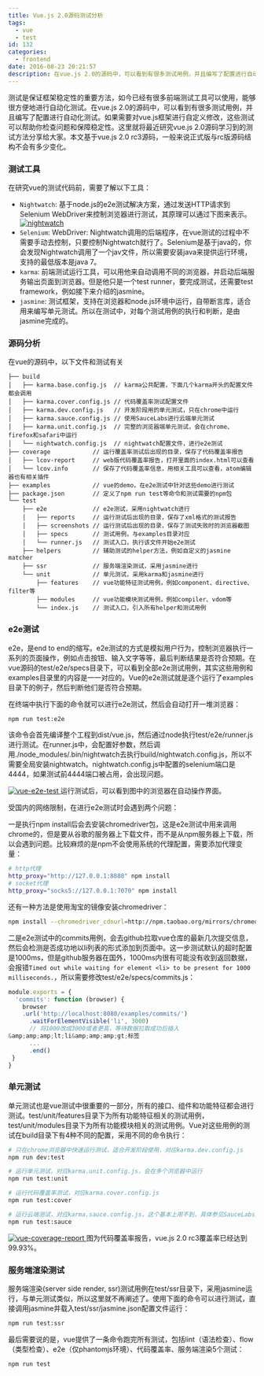 ```yaml
---
title: Vue.js 2.0源码测试分析
tags:
  - vue
  - test
id: 132
categories:
  - frontend
date: 2016-08-23 20:21:57
description: 在vue.js 2.0的源码中，可以看到有很多测试用例，并且编写了配置进行自动化测试。本文介绍了nightwatch、karma、jasmine等测试工具，以及vue.js如何使用它们进行e2e测试、单元测试和服务端渲染测试，并对相关源码结构进行了分析，阐述了该部分代码文件之间的关系。
---
```


测试是保证框架稳定性的重要方法，如今已经有很多前端测试工具可以使用，能够很方便地进行自动化测试。在vue.js 2.0的源码中，可以看到有很多测试用例，并且编写了配置进行自动化测试。如果需要对vue.js框架进行自定义修改，这些测试可以帮助你检查问题和保障稳定性。这里就将最近研究vue.js 2.0源码学习到的测试方法分享给大家。本文基于vue.js 2.0 rc3源码，一般来说正式版与rc版源码结构不会有多少变化。

### 测试工具

在研究vue的测试代码前，需要了解以下工具：

* `Nightwatch`: 基于node.js的e2e测试解决方案，通过发送HTTP请求到Selenium WebDriver来控制浏览器进行测试，其原理可以通过下图来表示。[![nightwatch](http://cdn.imyzf.com/img/blog/2016/vuejs-2-test-analysis/nightwatch.png)](http://cdn.imyzf.com/img/blog/2016/vuejs-2-test-analysis/nightwatch.png)
* `Selenium`: WebDriver: Nightwatch调用的后端程序，在vue测试的过程中不需要手动去控制，只要控制Nightwatch就行了。Selenium是基于java的，你会发现Nightwatch调用了一个jav文件，所以需要安装java来提供运行环境，支持的最低版本是java 7。
* `karma`: 前端测试运行工具，可以用他来自动调用不同的浏览器，并启动后端服务输出页面到浏览器。但是他只是一个test runner，要完成测试，还需要test framework，例如接下来介绍的jasmine。
* `jasmine`: 测试框架，支持在浏览器和node.js环境中运行，自带断言库，适合用来编写单元测试。所以在测试中，对每个测试用例的执行和判断，是由jasmine完成的。

### 源码分析

在vue的源码中，以下文件和测试有关

```
├── build
│   ├── karma.base.config.js  // karma公共配置，下面几个karma开头的配置文件都会调用
│   ├── karma.cover.config.js // 代码覆盖率测试配置文件
│   ├── karma.dev.config.js   // 开发阶段用的单元测试，只在chrome中运行
│   ├── karma.sauce.config.js // 使用SauceLabs进行云端单元测试
│   ├── karma.unit.config.js  // 完整的浏览器端单元测试，会在chrome、firefox和safari中运行
│   └── nightwatch.config.js  // nightwatch配置文件，进行e2e测试
├── coverage            // 运行覆盖率测试后出现的目录，保存了代码覆盖率报告
│   ├── lcov-report     // web版代码覆盖率报告，打开里面的index.html可以查看
│   └── lcov.info       // 保存了代码覆盖率信息，用相关工具可以查看，atom编辑器也有相关插件
├── examples            // vue的demo，在e2e测试中针对这些demo进行测试
├── package.json        // 定义了npm run test等命令和测试需要的npm包
└── test
    ├── e2e             // e2e测试，采用nightwatch进行
    │   ├── reports     // 运行测试后出现的目录，保存了xml格式的测试报告
    │   ├── screenshots // 运行测试后出现的目录，保存了测试失败时的浏览器截图
    │   ├── specs       // 测试用例，与examples目录对应
    │   └── runner.js   // 测试入口，执行该文件开始e2e测试
    ├── helpers         // 辅助测试的helper方法，例如自定义的jasmine matcher
    ├── ssr             // 服务端渲染测试，采用jasmine进行
    └── unit            // 单元测试，采用karma和jasmine进行
        ├── features    // vue功能特征测试用例，例如component、directive、filter等
        ├── modules     // vue功能模块测试用例，例如compiler、vdom等
        └── index.js    // 测试入口，引入所有helper和测试用例
```

### e2e测试

e2e，是end to end的缩写。e2e测试的方式是模拟用户行为，控制浏览器执行一系列的页面操作，例如点击按钮、输入文字等等，最后判断结果是否符合预期。在vue源码的test/e2e/specs目录下，可以看到全部e2e测试用例，其实这些用例和examples目录里的内容是一一对应的。Vue的e2e测试就是逐个运行了examples目录下的例子，然后判断他们是否符合预期。

在终端中执行下面的命令就可以进行e2e测试，然后会自动打开一堆浏览器：

```bash
npm run test:e2e
```

该命令会首先编译整个工程到dist/vue.js，然后通过node执行test/e2e/runner.js进行测试。在runner.js中，会配置好参数，然后调用./node_modules/.bin/nightwatch去执行build/nightwatch.config.js，所以不需要全局安装nightwatch。nightwatch.config.js中配置的selenium端口是4444，如果测试前4444端口被占用，会出现问题。

[![vue-e2e-test](http://cdn.imyzf.com/img/blog/2016/vuejs-2-test-analysis/vue-e2e-test.jpg)
](http://cdn.imyzf.com/img/blog/2016/vuejs-2-test-analysis/vue-e2e-test.jpg)运行测试后，可以看到图中的浏览器在自动操作界面。

受国内的网络限制，在进行e2e测试时会遇到两个问题：

一是执行npm install后会去安装chromedriver包，这是e2e测试中用来调用chrome的，但是要从谷歌的服务器上下载文件，而不是从npm服务器上下载，所以会遇到问题。比较麻烦的是npm不会使用系统的代理配置，需要添加代理变量：

```bash
# http代理
http_proxy="http://127.0.0.1:8888" npm install
# socket代理
http_proxy="socks5://127.0.0.1:7070" npm install
```

还有一种方法是使用淘宝的镜像安装chromedriver：

```bash
npm install --chromedriver_cdnurl=http://npm.taobao.org/mirrors/chromedriver
```

二是e2e测试中的commits用例，会去github拉取vue仓库的最新几次提交信息，然后会检测是否成功地以li列表的形式添加到页面中。这一步测试默认的超时配置是1000ms，但是github服务器在国外，1000ms内很有可能没有收到返回数据，会报错`Timed out while waiting for element <li> to be present for 1000 milliseconds.`，所以需要修改test/e2e/specs/commits.js：

```javascript
module.exports = {
  'commits': function (browser) {
    browser
    .url('http://localhost:8080/examples/commits/')
      .waitForElementVisible('li', 3000)
      // 将1000改成3000或者更高，等待数据拉取成功后插入
&amp;amp;amp;lt;li&amp;amp;amp;gt;标签
      ...
      .end()
 }
}
```

### 单元测试

单元测试也是vue测试中很重要的一部分，所有的接口、组件和功能特征都会进行测试。test/unit/features目录下为所有功能特征相关的测试用例，test/unit/modules目录下为所有功能模块相关的测试用例。Vue对这些用例的测试在build目录下有4种不同的配置，采用不同的命令执行：

```bash
# 只在chrome浏览器中快速运行测试，适合开发阶段使用，对应karma.dev.config.js
npm run dev:test

# 运行单元测试，对应karma.unit.config.js，会在多个浏览器中运行
npm run test:unit

# 运行代码覆盖率测试，对应karma.cover.config.js
npm run test:cover

# 运行云端测试，对应karma.sauce.config.js，这个基本上用不到，具体参见SauceLabs网站
npm run test:sauce
```

[![vue-coverage-report](http://cdn.imyzf.com/img/blog/2016/vuejs-2-test-analysis/vue-coverage-report.jpg)
](http://cdn.imyzf.com/img/blog/2016/vuejs-2-test-analysis/vue-coverage-report.jpg)图为代码覆盖率报告，vue.js 2.0 rc3覆盖率已经达到99.93%。

### 服务端渲染测试

服务端渲染(server side render, ssr)测试用例在test/ssr目录下，采用jasmine运行，与单元测试类似，所以这里就不再阐述了。使用下面的命令可以进行测试，直接调用jasmine并载入test/ssr/jasmine.json配置文件运行：

```bash
npm run test:ssr
```

最后需要说的是，vue提供了一条命令跑完所有测试，包括lint（语法检查）、flow（类型检查）、e2e（仅phantomjs环境）、代码覆盖率、服务端渲染5个测试：

```bash
npm run test
```
